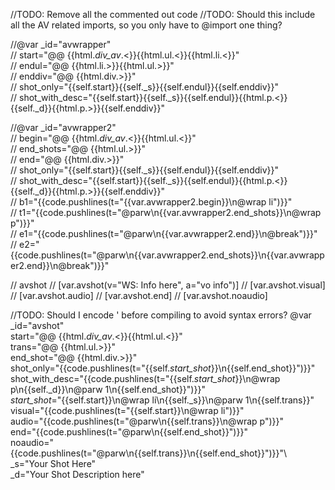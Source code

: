 //TODO: Remove all the commented out code
//TODO: Should this include all the AV related imports, so you only have to @import one thing?

//@var _id="avwrapper" \
//          start="@@ {{html._div_av_.<}}{{html.ul.<}}{{html.li.<}}" \
//          endul="@@ {{html.li.>}}{{html.ul.>}}" \
//          enddiv="@@ {{html.div.>}}" \
//          shot_only="{{self.start}}{{self._s}}{{self.endul}}{{self.enddiv}}"\
//          shot_with_desc="{{self.start}}{{self._s}}{{self.endul}}{{html.p.<}}{{self._d}}{{html.p.>}}{{self.enddiv}}"


//@var _id="avwrapper2" \
//          begin="@@ {{html._div_av_.<}}{{html.ul.<}}" \
//          end_shots="@@ {{html.ul.>}}" \
//          end="@@ {{html.div.>}}" \
//          shot_only="{{self.start}}{{self._s}}{{self.endul}}{{self.enddiv}}"\
//          shot_with_desc="{{self.start}}{{self._s}}{{self.endul}}{{html.p.<}}{{self._d}}{{html.p.>}}{{self.enddiv}}"\
//          b1="{{code.pushlines(t=\"{{var.avwrapper2.begin}}\n@wrap li\")}}"\
//          t1="{{code.pushlines(t=\"@parw\n{{var.avwrapper2.end_shots}}\n@wrap p\")}}"\
//          e1="{{code.pushlines(t=\"@parw\n{{var.avwrapper2.end}}\n@break\")}}"\
//          e2="{{code.pushlines(t=\"@parw\n{{var.avwrapper2.end_shots}}\n{{var.avwrapper2.end}}\n@break\")}}"

// avshot
// [var.avshot(v="WS: Info here", a="vo info")]
// [var.avshot.visual]
// [var.avshot.audio]
// [var.avshot.end]
// [var.avshot.noaudio] 

//TODO: Should I encode ' before compiling to avoid syntax errors?
@var _id="avshot" \
          start="@@ {{html._div_av_.<}}{{html.ul.<}}" \
          trans="@@ {{html.ul.>}}" \
          end_shot="@@ {{html.div.>}}" \
          shot_only="{{code.pushlines(t=\"{{self._start_shot_}}\n{{self.end_shot}}\")}}"\
          shot_with_desc="{{code.pushlines(t=\"{{self._start_shot_}}\n@wrap p\n{{self._d}}\n@parw 1\n{{self.end_shot}}\")}}"\
          _start_shot_="{{self.start}}\n@wrap li\n{{self._s}}\n@parw 1\n{{self.trans}}"\
          visual="{{code.pushlines(t=\"{{self.start}}\n@wrap li\")}}"\
          audio="{{code.pushlines(t=\"@parw\n{{self.trans}}\n@wrap p\")}}"\
          end="{{code.pushlines(t=\"@parw\n{{self.end_shot}}\")}}"\
          noaudio="{{code.pushlines(t=\"@parw\n{{self.trans}}\n{{self.end_shot}}\")}}"\          
          _s="Your Shot Here"\
          _d="Your Shot Description here"

